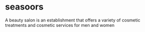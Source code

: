 # seasoors
A beauty salon is an establishment that offers a variety of cosmetic treatments and cosmetic services for men and women
